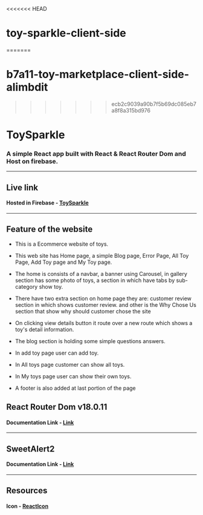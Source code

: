 <<<<<<< HEAD
# toy-sparkle-client-side
=======
# b7a11-toy-marketplace-client-side-alimbdit

>>>>>>> ecb2c9039a90b7f5b69dc085eb7a8f8a315bd976

# ToySparkle
### A simple React app built with React & React Router Dom and Host on firebase.
---
## Live link
#### Hosted in Firebase - [ToySparkle](https://toy-sparkle-client.web.app/)
---
## Feature of the website
* This is a Ecommerce website of toys. 
* This web site has Home page,  a simple Blog page, Error Page, All Toy Page, Add Toy page and My Toy page.
* The home is consists of a navbar, a banner using Carousel, in gallery section has some photo of toys,  a section in which have tabs by sub-category show toy.

* There have two extra section on home page they are: customer review section in which shows customer review. and other is the Why Chose Us section that show why should customer chose the site
* On clicking view details button  it route over a new route which shows a toy's detail information.

* The blog section is holding some simple questions answers.

* In add toy page user can add toy.

* In All toys page customer can show all toys.

* In My toys page user can show their own toys.

* A footer is also added at last portion of the page 
## React Router Dom v18.0.11

#### Documentation Link - [Link](https://reactrouter.com/en/main/start/overview)
---
## SweetAlert2
#### Documentation Link - [Link](https://sweetalert2.github.io/#download)
---
## Resources
#### Icon - [ReactIcon](https://www.npmjs.com/package/react-icons) 
#